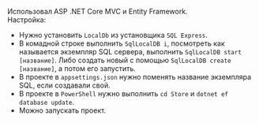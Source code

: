 Использовал ASP .NET Core MVC и Entity Framework.  
Настройка:
* Нужно установить `LocalDb` из установщика `SQL Express`.
* В комадной строке выполнить `SqlLocalDB i`, посмотреть как называется экземпляр SQL сервера, выполнить `SqlLocalDB start [название]`. Либо создать новый с помощью `SqlLocalDB create [название]`, а потом его запустить.
* В проекте в `appsettings.json` нужно поменять название экземпляра SQL, если создавали свой.
* В проекте в `PowerShell` нужно выполнить `cd Store` и `dotnet ef database update`.
* Можно запускать проект.
